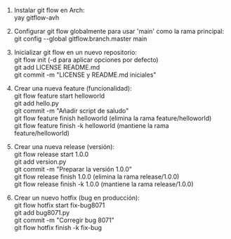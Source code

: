 1. Instalar git flow en Arch:  
yay gitflow-avh  
  
2. Configurar git flow globalmente para usar 'main' como la rama principal:  
git config --global gitflow.branch.master main  
  
3. Inicializar git flow en un nuevo repositorio:  
git flow init (-d para aplicar opciones por defecto)  
git add LICENSE README.md  
git commit -m "LICENSE y README.md iniciales"  
  
4. Crear una nueva feature (funcionalidad):  
git flow feature start helloworld  
git add hello.py  
git commit -m "Añadir script de saludo"  
git flow feature finish helloworld (elimina la rama feature/helloworld)  
git flow feature finish -k helloworld (mantiene la rama feature/helloworld)  
  
5. Crear una nueva release (versión):  
git flow release start 1.0.0  
git add version.py  
git commit -m "Preparar la versión 1.0.0"  
git flow release finish 1.0.0 (elimina la rama release/1.0.0)  
git flow release finish -k 1.0.0 (mantiene la rama release/1.0.0)  
  
6. Crear un nuevo hotfix (bug en producción):  
git flow hotfix start fix-bug8071  
git add bug8071.py  
git commit -m "Corregir bug 8071"  
git flow hotfix finish -k fix-bug  
  